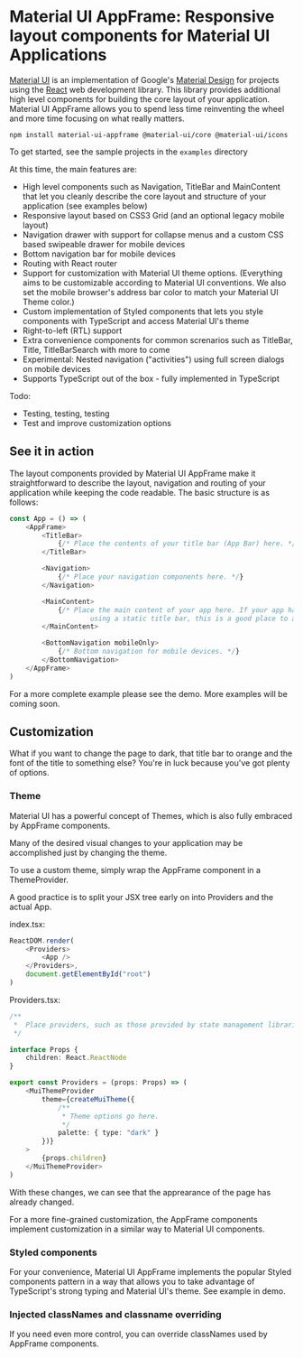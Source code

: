 # Material UI AppFrame: Responsive layout components for Material UI Applications

[Material UI](https://material-ui.com/) is an implementation of Google's [Material Design](https://material.io/) for projects using the [React](https://reactjs.org/) web development library. This library provides additional high level components for building the core layout of your application. Material UI AppFrame allows you to spend less time reinventing the wheel and more time focusing on what really matters.

```
npm install material-ui-appframe @material-ui/core @material-ui/icons
```

To get started, see the sample projects in the `examples` directory

At this time, the main features are:

- High level components such as Navigation, TitleBar and MainContent that let you cleanly describe the core layout and structure of your application (see examples below)
- Responsive layout based on CSS3 Grid (and an optional legacy mobile layout)
- Navigation drawer with support for collapse menus and a custom CSS based swipeable drawer for mobile devices
- Bottom navigation bar for mobile devices
- Routing with React router
- Support for customization with Material UI theme options. (Everything aims to be customizable according to Material UI conventions. We also set the mobile browser's address bar color to match your Material UI Theme color.)
- Custom implementation of Styled components that lets you style components with TypeScript and access Material UI's theme
- Right-to-left (RTL) support
- Extra convenience components for common screnarios such as TitleBar, Title, TitleBarSearch with more to come
- Experimental: Nested navigation ("activities") using full screen dialogs on mobile devices
- Supports TypeScript out of the box - fully implemented in TypeScript

Todo:

- Testing, testing, testing
- Test and improve customization options

## See it in action

The layout components provided by Material UI AppFrame make it straightforward to describe the layout, navigation and routing of your application while keeping the code readable. The basic structure is as follows:

```typescript
const App = () => (
    <AppFrame>
        <TitleBar>
            {/* Place the contents of your title bar (App Bar) here. */}
        </TitleBar>

        <Navigation>
            {/* Place your navigation components here. */}
        </Navigation>

        <MainContent>
            {/* Place the main content of your app here. If your app has multiple views and you're
                    using a static title bar, this is a good place to add routes to different views. */}
        </MainContent>

        <BottomNavigation mobileOnly>
            {/* Bottom navigation for mobile devices. */}
        </BottomNavigation>
    </AppFrame>
)
```

For a more complete example please see the demo. More examples will be coming soon.

## Customization

What if you want to change the page to dark, that title bar to orange and the font of the title to something else? You're in luck because you've got plenty of options.

### Theme

Material UI has a powerful concept of Themes, which is also fully embraced by AppFrame components. 

Many of the desired visual changes to your application may be accomplished just by changing the theme.

To use a custom theme, simply wrap the AppFrame component in a ThemeProvider.

A good practice is to split your JSX tree early on into Providers and the actual App.

index.tsx:
```typescript
ReactDOM.render(
	<Providers>
		<App />
	</Providers>,
	document.getElementById("root")
)
```

Providers.tsx:
```typescript
/**
 *  Place providers, such as those provided by state management libraries here.
 */

interface Props {
	children: React.ReactNode
}

export const Providers = (props: Props) => (
	<MuiThemeProvider
		theme={createMuiTheme({
            /**
             * Theme options go here.
             */
			palette: { type: "dark" }
		})}
	>
		{props.children}
	</MuiThemeProvider>
)
```

With these changes, we can see that the apprearance of the page has already changed.

For a more fine-grained customization, the AppFrame components implement customization in a similar way to Material UI components.

### Styled components

For your convenience, Material UI AppFrame implements the popular Styled components pattern in a way that allows you to 
take advantage of TypeScript's strong typing and Material UI's theme. See example in demo.

### Injected classNames and classname overriding

If you need even more control, you can override classNames used by AppFrame components.
